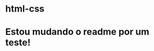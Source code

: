 # html-css

<style>
    section#internalReadme {
        text-align: center;
    }
</style>

<body>

<h1>Estou mudando o readme por um teste!</h1>
</body>
